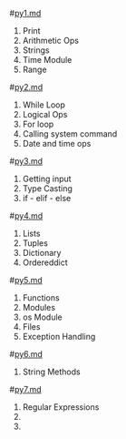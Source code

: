 #[py1.md](https://github.com/abdullahoguk/py-notes/blob/master/py1.md)
1. Print
2. Arithmetic Ops
3. Strings
4. Time Module
5. Range

#[py2.md](https://github.com/abdullahoguk/py-notes/blob/master/py2.md)
1. While Loop
2. Logical Ops
3. For loop
4. Calling system command
5. Date and time ops

#[py3.md](https://github.com/abdullahoguk/py-notes/blob/master/py3.md)
1. Getting input
2. Type Casting
3. if - elif - else

#[py4.md](https://github.com/abdullahoguk/py-notes/blob/master/py4.md)
1. Lists
2. Tuples
3. Dictionary
4. Ordereddict   

#[py5.md](https://github.com/abdullahoguk/py-notes/blob/master/py5.md)
1. Functions
2. Modules
3. os Module
4. Files
5. Exception Handling

#[py6.md](https://github.com/abdullahoguk/py-notes/blob/master/py6.md)
1. String Methods

#[py7.md](https://github.com/abdullahoguk/py-notes/blob/master/py7.md)
1. Regular Expressions
2. 
3. 
 